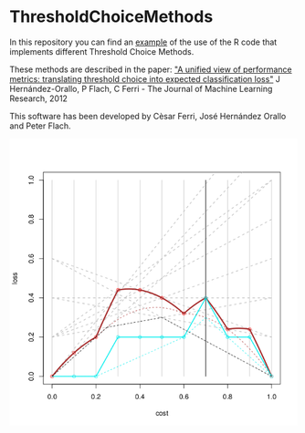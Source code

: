 # ThresholdChoiceMethods

In this repository you can find an [example](ExampleTCM.ipynb) of the use of the R code that implements different Threshold Choice Methods.

These methods are described in the paper:
["A unified view of performance metrics: translating threshold choice into expected classification loss"](http://dl.acm.org/citation.cfm?id=2503332)
J Hernández-Orallo, P Flach, C Ferri - The Journal of Machine Learning Research, 2012

This software has been developed by Cèsar Ferri, José Hernández Orallo and Peter Flach.

![cost curves](rdc.png)
